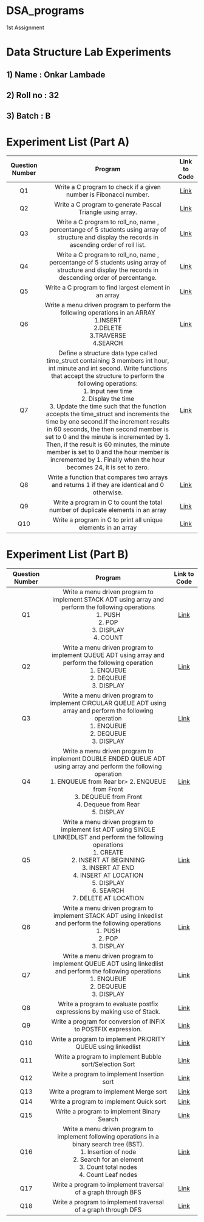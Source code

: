 # DSA_programs
1st Assignment
# Data Structure Lab Experiments
## 1) Name : Onkar Lambade
## 2) Roll no : 32
## 3) Batch : B

# Experiment List (Part A)
| Question Number | Program |  Link to Code |
|:--------:|:--------:|:--------:|
| Q1   | Write a C program to check if a given number is Fibonacci number.   | [Link](https://github.com/Onkar0308/DSA_Programs/blob/main/32_01_Onkar_Pascal.c) |
| Q2   | Write a C program to generate Pascal Triangle using array.   | [Link](https://github.com/Onkar0308/DSA_Programs/blob/main/32_02_Onkar.c) |
| Q3   | Write a C program to roll_no, name , percentange of 5 students using array of structure and display the records in ascending order of roll list.   |  [Link](https://github.com/Onkar0308/DSA_Programs/blob/main/32_03_Onkar.c)  |
| Q4   |  Write a C program to roll_no, name , percentange of 5 students using array of structure and display the records in descending order of percentange.   | [Link](https://github.com/Onkar0308/DSA_Programs/blob/main/32_04_Onkar.c)   |
| Q5   | Write a C program to find largest element in an array  | [Link](https://github.com/Onkar0308/DSA_Programs/blob/main/32_05_Onkar.c)   |
| Q6   | Write a menu driven program to perform the following operations in an ARRAY </br> 1.INSERT </br> 2.DELETE </br> 3.TRAVERSE </br> 4.SEARCH </br> | [Link](https://github.com/Onkar0308/DSA_Programs/blob/main/32_06_Onkar.c)   |
| Q7   |  Define a structure data type called time_struct containing 3 members int hour, int minute and int second. Write functions that accept the structure to perform the following operations:</br>1. Input new time</br>2. Display the time</br>3. Update the time such that the function accepts the time_struct and increments the time by one second.If the increment results in 60 seconds, the then second member is set to 0 and the minute is incremented by 1. Then, if the result is 60 minutes, the minute member is set to 0 and the hour member is incremented by 1. Finally when the hour becomes 24, it is set to zero.   | [Link](https://github.com/Onkar0308/DSA_Programs/blob/main/32_07_Onkar.c)  |
| Q8   | Write a function that compares two arrays and returns 1 if they are identical and 0 otherwise.   | [Link](https://github.com/Onkar0308/DSA_Programs/blob/main/32_08_Onkar.c)   |
| Q9   | Write a program in C to count the total number of duplicate elements in an array   | [Link](https://github.com/Onkar0308/DSA_Programs/blob/main/32_09_Onkar.c)  |
| Q10   | Write a program in C to print all unique elements in an array  | [Link](https://github.com/Onkar0308/DSA_Programs/blob/main/32_10_Onkar.c)  |

# Experiment List (Part B)
| Question Number | Program |  Link to Code |
|:--------:|:--------:|:--------:|
| Q1   | Write a menu driven program to implement STACK ADT using array and perform the following operations</br> 1. PUSH</br>2. POP</br>3. DISPLAY</br>4. COUNT   | [Link](https://github.com/Onkar0308/DSA_Programs/blob/main/32_11_Onkar.c) |
| Q2   |  Write a menu driven program to implement QUEUE ADT using array and perform the following operation </br>1. ENQUEUE </br> 2. DEQUEUE </br> 3. DISPLAY  | [Link](https://github.com/Onkar0308/DSA_Programs/blob/main/32_12_Onkar.c)  |
| Q3   |  Write a menu driven program to implement CIRCULAR QUEUE ADT using array and perform the following operation </br> 1. ENQUEUE </br> 2. DEQUEUE </br> 3. DISPLAY |[Link](https://github.com/Onkar0308/DSA_Programs/blob/main/32_13_Onkar.c) |
| Q4   | Write a menu driven program to implement DOUBLE ENDED QUEUE ADT using array and perform the following operation </br> 1. ENQUEUE from Rear br> 2. ENQUEUE from Front </br> 3. DEQUEUE from Front </br> 4. Dequeue from Rear</br> 5. DISPLAY   |  [Link](https://github.com/Onkar0308/DSA_Programs/blob/main/32_14_Onkar.c)   |
| Q5   | Write a menu driven program to implement list ADT using SINGLE LINKEDLIST and perform the following operations </br> 1. CREATE </br> 2. INSERT AT BEGINNING </br> 3. INSERT AT END</br>4. INSERT AT LOCATION</br> 5. DISPLAY</br>6. SEARCH</br>7. DELETE AT LOCATION   | [Link](https://github.com/Onkar0308/DSA_Programs/blob/main/32_15_Onkar.c) |
| Q6   | Write a menu driven program to implement STACK ADT using linkedlist and perform the following operations</br>1. PUSH</br>2. POP</br>3. DISPLAY   |  [Link](https://github.com/Onkar0308/DSA_Programs/blob/main/32_16_Onkar.c)  |
| Q7   | Write a menu driven program to implement QUEUE ADT using linkedlist and perform the following operations</br>1. ENQUEUE </br>2. DEQUEUE </br> 3. DISPLAY   |  [Link](https://github.com/Onkar0308/DSA_Programs/blob/main/32_17_Onkar.c)  |
| Q8   | Write a program to evaluate postfix expressions by making use of Stack.   |  [Link](https://github.com/Onkar0308/DSA_Programs/blob/main/32_18_Onkar.c) |
| Q9   | Write a program for conversion of INFIX to POSTFIX expression.  |  [Link](https://github.com/Onkar0308/DSA_Programs/blob/main/32_19_Onkar.c)  |
| Q10   | Write a program to implement PRIORITY QUEUE using linkedlist   | [Link](https://github.com/Onkar0308/DSA_Programs/blob/main/32_20_Onkar.c)  |
| Q11   | Write a program to implement Bubble sort/Selection Sort   | [Link](https://github.com/Onkar0308/DSA_Programs/blob/main/32_21_Onkar.c)  |
| Q12   | Write a program to implement Insertion sort   | [Link](https://github.com/Onkar0308/DSA_Programs/blob/main/32_22_Onkar.c)  |
| Q13   | Write a program to implement Merge sort   | [Link](https://github.com/Onkar0308/DSA_Programs/blob/main/32_23_Onkar.c)  |
| Q14   | Write a program to implement Quick sort   | [Link](https://github.com/Onkar0308/DSA_Programs/blob/main/32_24_Onkar.c)  |
| Q15   | Write a program to implement Binary Search   | [Link](https://github.com/Onkar0308/DSA_Programs/blob/main/32_25_Onkar.c)  |
| Q16   | Write a menu driven program to implement following operations in a binary search tree (BST).</br>1. Insertion of node</br>2. Search for an element </br>3. Count total nodes </br>4. Count Leaf nodes </br>| [Link](https://github.com/Onkar0308/DSA_Programs/blob/main/32_26_Onkar.c)  |
| Q17   | Write a program to implement traversal of a graph through BFS   | [Link]()  |
| Q18   | Write a program to implement traversal of a graph through DFS  | [Link]()  |
